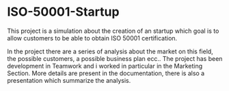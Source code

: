 # ISO-50001-Startup
This project is a simulation about the creation of an startup  which goal is to allow customers to be able to obtain ISO 50001 certification.

In the project there are a series of analysis about the market on this field, the possible customers, a possible business plan ecc..
The project has been development in Teamwork and i worked in particular in the Marketing Section. 
More details are present in the documentation, there is also a presentation which summarize the analysis.
